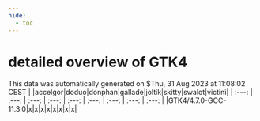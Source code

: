 ```yaml
---
hide:
  - toc
---
```


detailed overview of GTK4
=========================


This data was automatically generated on $Thu, 31 Aug 2023 at 11:08:02 CEST
| |accelgor|doduo|donphan|gallade|joltik|skitty|swalot|victini|
| :---: | :---: | :---: | :---: | :---: | :---: | :---: | :---: | :---: |
|GTK4/4.7.0-GCC-11.3.0|x|x|x|x|x|x|x|x|
